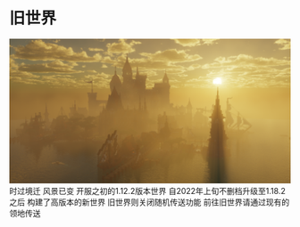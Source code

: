 # 旧世界

![时过境迁 风景已变](../../KnowCoreages/image/chatu/RD1.png)
时过境迁 风景已变
开服之初的1.12.2版本世界
自2022年上旬不删档升级至1.18.2之后
构建了高版本的新世界
旧世界则关闭随机传送功能
前往旧世界请通过现有的领地传送

